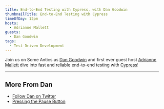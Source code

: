 ```yaml
---
title: End-to-End Testing with Cypress, with Dan Goodwin
thumbnailTitle: End-to-End Testing with Cypress
timeOfDay: 12pm
hosts:
  - Adrianne Mallett
guests:
  - Dan Goodwin
tags:
  - Test-Driven Development
---
```


Join us on Some Antics as [Dan Goodwin](https://twitter.com/dcgoodwin2112) and first ever guest host [Adrianne Mallett](https://twitter.com/mennairda) dive into fast and reliable end-to-end testing with [Cypress](https://cypress.io)!

---

## More From Dan

- [Follow Dan on Twitter](https://twitter.com/dcgoodwin2112)
- [Pressing the Pause Button](https://dcgoodwin.dev/blog/coding-career-reset/pressing-pause-button/)